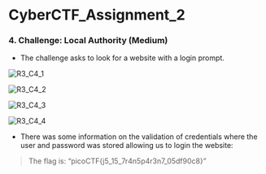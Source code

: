 # CyberCTF_Assignment_2

### 4. Challenge: Local Authority (Medium)

* The challenge asks to look for a website with a login prompt.

![R3_C4_1](https://user-images.githubusercontent.com/124681007/217723996-aa878ebf-6394-46eb-9729-762d6fa21c8e.png)

![R3_C4_2](https://user-images.githubusercontent.com/124681007/217724026-3d8d7a00-c38c-4fed-968e-93035d0340fe.png)

![R3_C4_3](https://user-images.githubusercontent.com/124681007/217724040-f21966d7-0352-45f1-9c01-3fc30c3ea9d4.png)

![R3_C4_4](https://user-images.githubusercontent.com/124681007/217724061-66536287-fdd7-43eb-9c89-fedde34c6de4.png)

* There was some information on the validation of credentials where the user and password was stored allowing us to login the website:

> The flag is: “picoCTF{j5_15_7r4n5p4r3n7_05df90c8}”

